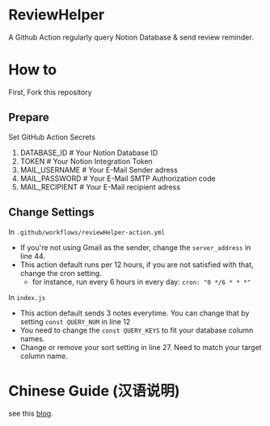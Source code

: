 # ReviewHelper

A Github Action regularly query Notion Database &amp; send review reminder.

# How to

First, Fork this repository

## Prepare

Set GitHub Action Secrets

1. DATABASE_ID # Your Notion Database ID
2. TOKEN # Your Notion Integration Token
3. MAIL_USERNAME # Your E-Mail Sender adress
4. MAIL_PASSWORD # Your E-Mail SMTP Authorization code
5. MAIL_RECIPIENT # Your E-Mail recipient adress

## Change Settings

In `.github/workflows/reviewHelper-action.yml`

- If you're not using Gmail as the sender, change the `server_address` in line 44.
- This action default runs per 12 hours, if you are not satisfied with that, change the cron setting.
  - for instance, run every 6 hours in every day: `cron: "0 */6 * * *"`

In `index.js`

- This action default sends 3 notes everytime. You can change that by setting `const QUERY_NUM` in line 12
- You need to change the `const QUERY_KEYS` to fit your database column names.
- Change or remove your sort setting in line 27. Need to match your target column name.

# Chinese Guide (汉语说明)

see this [blog](https://jimsyun.notion.site/Notion-17cc7382329d43f685574d5b15f5ff0e).
